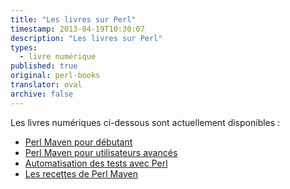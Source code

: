 ```yaml
---
title: "Les livres sur Perl"
timestamp: 2013-04-19T10:30:07
description: "Les livres sur Perl"
types:
  - livre numérique
published: true
original: perl-books
translator: oval
archive: false
---
```


Les livres numériques ci-dessous sont actuellement disponibles :
* [Perl Maven pour débutant](/livre-numerique-perl-maven-pour-debutant)
* [Perl Maven pour utilisateurs avancés](/livre-numerique-perl-maven-pour-utilisateur-avance)
* [Automatisation des tests avec Perl](/livre-numerique-test-automation-using-perl)
* [Les recettes de Perl Maven](/perl-maven-livre-de-recettes)

